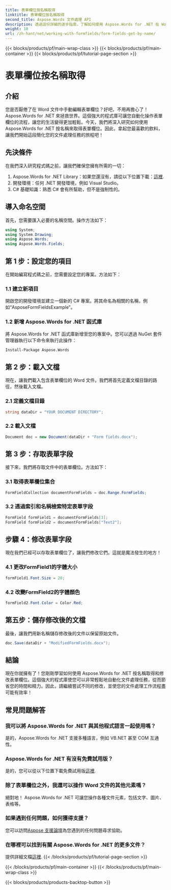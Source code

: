 ```yaml
---
title: 表單欄位按名稱取得
linktitle: 表單欄位按名稱取得
second_title: Aspose.Words 文件處理 API
description: 透過這份詳細的逐步指南，了解如何使用 Aspose.Words for .NET 在 Word 文件中按名稱取得和修改表單欄位。
weight: 10
url: /zh-hant/net/working-with-formfields/form-fields-get-by-name/
---
```


{{< blocks/products/pf/main-wrap-class >}}
{{< blocks/products/pf/main-container >}}
{{< blocks/products/pf/tutorial-page-section >}}

# 表單欄位按名稱取得

## 介紹

您是否厭倦了在 Word 文件中手動編輯表單欄位？好吧，不用再擔心了！ Aspose.Words for .NET 來拯救世界。這個強大的程式庫可讓您自動化操作表單欄位的流程，讓您的生活變得更加輕鬆。今天，我們將深入研究如何使用 Aspose.Words for .NET 按名稱來取得表單欄位。因此，拿起您最喜歡的飲料，讓我們開始這段簡化您的文件處理任務的旅程吧！

## 先決條件

在我們深入研究程式碼之前，讓我們確保您擁有所需的一切：

1.  Aspose.Words for .NET Library：如果您還沒有，請從以下位置下載：[這裡](https://releases.aspose.com/words/net/).
2. 開發環境：任何 .NET 開發環境，例如 Visual Studio。
3. C# 基礎知識：熟悉 C# 會有所幫助，但不是強制性的。

## 導入命名空間

首先，您需要匯入必要的名稱空間。操作方法如下：

```csharp
using System;
using System.Drawing;
using Aspose.Words;
using Aspose.Words.Fields;
```

## 第 1 步：設定您的項目

在開始編寫程式碼之前，您需要設定您的專案。方法如下：

### 1.1 建立新項目

開啟您的開發環境並建立一個新的 C# 專案。將其命名為相關的名稱，例如“AsposeFormFieldsExample”。

### 1.2 新增 Aspose.Words for .NET 函式庫

將 Aspose.Words for .NET 函式庫新增至您的專案中。您可以透過 NuGet 套件管理器執行以下命令來執行此操作：

```bash
Install-Package Aspose.Words
```

## 第 2 步：載入文檔

現在，讓我們載入包含表單欄位的 Word 文件。我們將首先定義文檔目錄的路徑，然後載入文檔。

### 2.1 定義文檔目錄

```csharp
string dataDir = "YOUR DOCUMENT DIRECTORY";
```

### 2.2 載入文檔

```csharp
Document doc = new Document(dataDir + "Form fields.docx");
```

## 第 3 步：存取表單字段

接下來，我們將存取文件中的表單欄位。方法如下：

### 3.1 取得表單欄位集合

```csharp
FormFieldCollection documentFormFields = doc.Range.FormFields;
```

### 3.2 透過索引和名稱檢索特定表單字段

```csharp
FormField formField1 = documentFormFields[3];
FormField formField2 = documentFormFields["Text2"];
```

## 步驟 4：修改表單字段

現在我們已經可以存取表單欄位了，讓我們修改它們。這就是魔法發生的地方！

### 4.1 更改FormField1的字體大小

```csharp
formField1.Font.Size = 20;
```

### 4.2 改變FormField2的字體顏色

```csharp
formField2.Font.Color = Color.Red;
```

## 第五步：儲存修改後的文檔

最後，讓我們用新名稱儲存修改後的文件以保留原始文件。

```csharp
doc.Save(dataDir + "ModifiedFormFields.docx");
```

## 結論

現在你就擁有了！您剛剛學習如何使用 Aspose.Words for .NET 按名稱取得和修改表單欄位。這個強大的程式庫使您可以非常輕鬆地自動化文件處理任務，從而節省您的時間和精力。因此，請繼續嘗試不同的修改，並使您的文件處理工作流程盡可能有效率！

## 常見問題解答

### 我可以將 Aspose.Words for .NET 與其他程式語言一起使用嗎？

是的，Aspose.Words for .NET 支援多種語言，例如 VB.NET 甚至 COM 互通性。

### Aspose.Words for .NET 有沒有免費試用版？

是的，您可以從以下位置下載免費試用版[這裡](https://releases.aspose.com/).

### 除了表單欄位之外，我還可以操作 Word 文件的其他元素嗎？

絕對地！ Aspose.Words for .NET 可讓您操作各種文件元素，包括文字、圖片、表格等。

### 如果遇到任何問題，如何獲得支援？

您可以訪問[Aspose 支援論壇](https://forum.aspose.com/c/words/8)為您遇到的任何問題尋求協助。

### 在哪裡可以找到有關 Aspose.Words for .NET 的更多文件？

提供詳細文檔[這裡](https://reference.aspose.com/words/net/).
{{< /blocks/products/pf/tutorial-page-section >}}

{{< /blocks/products/pf/main-container >}}
{{< /blocks/products/pf/main-wrap-class >}}

{{< blocks/products/products-backtop-button >}}
